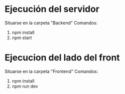# Ejecución del servidor

Situarse en la carpeta "Backend"
Comandos:

1. npm install
2. npm start

# Ejecucion del lado del front

Situarse en la carpeta "Frontend"
Comandos:

1. npm install
2. npm run dev
